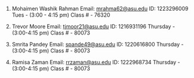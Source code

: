 1. Mohaimen Washik Rahman
   Email: mrahma62@asu.edu
   ID: 1223296009
   Tues - (3:00 - 4:15 pm)
   Class # - 76320


2. Trevor Moore
   Email: tjmoor21@asu.edu
   ID: 1216931196
   Thursday - (3:00-4:15 pm)
   Class # - 80073


3. Smrita Pandey
   Email: spande49@asu.edu
   ID: 1220616800
   Thursday - (3:00-4:15 pm)
   Class # - 80073


4. Ramisa Zaman
   Email: rrzaman@asu.edu
   ID: 1222968734
   Thursday - (3:00-4:15 pm)
   Class # - 80073

